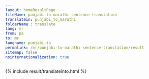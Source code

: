 ```yaml
---
layout: homeResultPage
fileName: punjabi-to-marathi-sentence-translation
translatein: punjabi_to_marathi
folderName : translate
lang: mr
from: pa
to: mr
langname: punjabi-to
permalink: /mr/punjabi-to-marathi-sentence-translation/result
sitemap: false
nointernationalization: true
---
```

{% include result/translateinto.html %}

<script src="/js/result/translation.js" data-foldername="{{page.folderName}}" data-lang="{{page.lang}}"></script>
